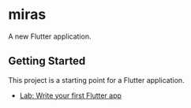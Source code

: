 # miras

A new Flutter application.

## Getting Started

This project is a starting point for a Flutter application.
- [Lab: Write your first Flutter app](https://flutter.dev/docs/get-started/codelab)

